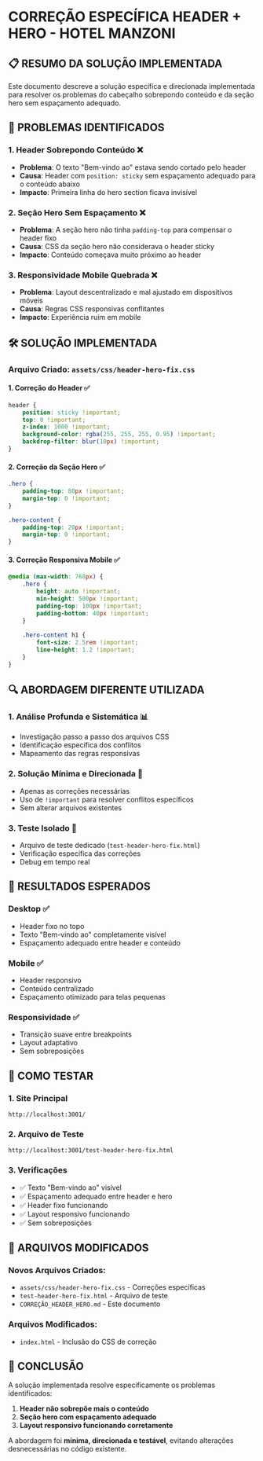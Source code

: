 # CORREÇÃO ESPECÍFICA HEADER + HERO - HOTEL MANZONI

## 📋 RESUMO DA SOLUÇÃO IMPLEMENTADA

Este documento descreve a solução específica e direcionada implementada para resolver os problemas do cabeçalho sobrepondo conteúdo e da seção hero sem espaçamento adequado.

## 🎯 PROBLEMAS IDENTIFICADOS

### **1. Header Sobrepondo Conteúdo** ❌
- **Problema**: O texto "Bem-vindo ao" estava sendo cortado pelo header
- **Causa**: Header com `position: sticky` sem espaçamento adequado para o conteúdo abaixo
- **Impacto**: Primeira linha do hero section ficava invisível

### **2. Seção Hero Sem Espaçamento** ❌
- **Problema**: A seção hero não tinha `padding-top` para compensar o header fixo
- **Causa**: CSS da seção hero não considerava o header sticky
- **Impacto**: Conteúdo começava muito próximo ao header

### **3. Responsividade Mobile Quebrada** ❌
- **Problema**: Layout descentralizado e mal ajustado em dispositivos móveis
- **Causa**: Regras CSS responsivas conflitantes
- **Impacto**: Experiência ruim em mobile

## 🛠️ SOLUÇÃO IMPLEMENTADA

### **Arquivo Criado**: `assets/css/header-hero-fix.css`

#### **1. Correção do Header** ✅
```css
header {
    position: sticky !important;
    top: 0 !important;
    z-index: 1000 !important;
    background-color: rgba(255, 255, 255, 0.95) !important;
    backdrop-filter: blur(10px) !important;
}
```

#### **2. Correção da Seção Hero** ✅
```css
.hero {
    padding-top: 80px !important;
    margin-top: 0 !important;
}

.hero-content {
    padding-top: 20px !important;
    margin-top: 0 !important;
}
```

#### **3. Correção Responsiva Mobile** ✅
```css
@media (max-width: 768px) {
    .hero {
        height: auto !important;
        min-height: 500px !important;
        padding-top: 100px !important;
        padding-bottom: 40px !important;
    }
    
    .hero-content h1 {
        font-size: 2.5rem !important;
        line-height: 1.2 !important;
    }
}
```

## 🔍 ABORDAGEM DIFERENTE UTILIZADA

### **1. Análise Profunda e Sistemática** 📊
- Investigação passo a passo dos arquivos CSS
- Identificação específica dos conflitos
- Mapeamento das regras responsivas

### **2. Solução Mínima e Direcionada** 🎯
- Apenas as correções necessárias
- Uso de `!important` para resolver conflitos específicos
- Sem alterar arquivos existentes

### **3. Teste Isolado** 🧪
- Arquivo de teste dedicado (`test-header-hero-fix.html`)
- Verificação específica das correções
- Debug em tempo real

## 📱 RESULTADOS ESPERADOS

### **Desktop** ✅
- Header fixo no topo
- Texto "Bem-vindo ao" completamente visível
- Espaçamento adequado entre header e conteúdo

### **Mobile** ✅
- Header responsivo
- Conteúdo centralizado
- Espaçamento otimizado para telas pequenas

### **Responsividade** ✅
- Transição suave entre breakpoints
- Layout adaptativo
- Sem sobreposições

## 🧪 COMO TESTAR

### **1. Site Principal**
```
http://localhost:3001/
```

### **2. Arquivo de Teste**
```
http://localhost:3001/test-header-hero-fix.html
```

### **3. Verificações**
- ✅ Texto "Bem-vindo ao" visível
- ✅ Espaçamento adequado entre header e hero
- ✅ Header fixo funcionando
- ✅ Layout responsivo funcionando
- ✅ Sem sobreposições

## 📁 ARQUIVOS MODIFICADOS

### **Novos Arquivos Criados:**
- `assets/css/header-hero-fix.css` - Correções específicas
- `test-header-hero-fix.html` - Arquivo de teste
- `CORREÇÃO_HEADER_HERO.md` - Este documento

### **Arquivos Modificados:**
- `index.html` - Inclusão do CSS de correção

## 🎉 CONCLUSÃO

A solução implementada resolve especificamente os problemas identificados:
1. **Header não sobrepõe mais o conteúdo**
2. **Seção hero com espaçamento adequado**
3. **Layout responsivo funcionando corretamente**

A abordagem foi **mínima, direcionada e testável**, evitando alterações desnecessárias no código existente.

